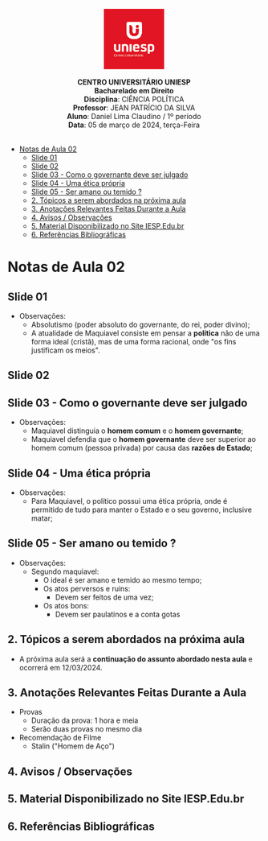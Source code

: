 <div align="center">

<p align="center"><img height="120" src="../../../figuras/LOGO_UNIESP.png"> </p>

<p align="center"><b>CENTRO UNIVERSITÁRIO UNIESP</b><br>
<b>Bacharelado em Direito</b><br>
<b>Disciplina</b>: CIÊNCIA POLÍTICA<br>
<b>Professor</b>: JEAN PATRÍCIO DA SILVA<br>
<b>Aluno</b>: Daniel Lima Claudino / 1º período<br>
<b>Data</b>: 05 de março de 2024, terça-Feira<br><br>
 </p>
</div>

<!-- TOC updateonsave:false -->

- [Notas de Aula 02](#notas-de-aula-02)
  - [Slide 01](#slide-01)
  - [Slide 02](#slide-02)
  - [Slide 03 - Como o governante deve ser julgado](#slide-03---como-o-governante-deve-ser-julgado)
  - [Slide 04 - Uma ética própria](#slide-04---uma-ética-própria)
  - [Slide 05 - Ser amano ou temido ?](#slide-05---ser-amano-ou-temido-)
  - [2. Tópicos a serem abordados na próxima aula](#2-tópicos-a-serem-abordados-na-próxima-aula)
  - [3. Anotações Relevantes Feitas Durante a Aula](#3-anotações-relevantes-feitas-durante-a-aula)
  - [4. Avisos / Observações](#4-avisos--observações)
  - [5. Material Disponibilizado no Site IESP.Edu.br](#5-material-disponibilizado-no-site-iespedubr)
  - [6. Referências Bibliográficas](#6-referências-bibliográficas)

<!-- /TOC -->

# Notas de Aula 02

## Slide 01

- Observações:
  - Absolutismo (poder absoluto do governante, do rei, poder divino);
  - A atualidade de Maquiavel consiste em pensar a **política** não de uma forma ideal (cristã), mas de uma forma racional, onde "os fins justificam os meios".

## Slide 02

## Slide 03 - Como o governante deve ser julgado

- Observações:
  - Maquiavel distinguia o **homem comum** e o **homem governante**;
  - Maquiavel defendia que o **homem governante** deve ser superior ao homem comum (pessoa privada) por causa das **razões de Estado**;

## Slide 04 - Uma ética própria

- Observações:
  - Para Maquiavel, o político possui uma ética própria, onde é permitido de tudo para manter o Estado e o seu governo, inclusive matar;

## Slide 05 - Ser amano ou temido ?

- Observações:
  - Segundo maquiavel:
    - O ideal é ser amano e temido ao mesmo tempo;
    - Os atos perversos e ruins:
      - Devem ser feitos de uma vez;
    - Os atos bons:
      - Devem ser paulatinos e a conta gotas 

## 2. Tópicos a serem abordados na próxima aula

- A próxima aula será a **continuação do assunto abordado nesta aula** e ocorrerá em 12/03/2024.

## 3. Anotações Relevantes Feitas Durante a Aula

- Provas
  - Duração da prova: 1 hora e meia
  - Serão duas provas no mesmo dia
- Recomendação de Filme
  - Stalin ("Homem de Aço")

## 4. Avisos / Observações

## 5. Material Disponibilizado no Site IESP.Edu.br

## 6. Referências Bibliográficas
